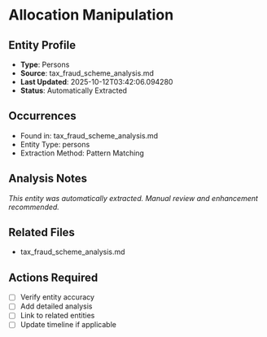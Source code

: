 # Allocation Manipulation

## Entity Profile
- **Type**: Persons
- **Source**: tax_fraud_scheme_analysis.md
- **Last Updated**: 2025-10-12T03:42:06.094280
- **Status**: Automatically Extracted

## Occurrences
- Found in: tax_fraud_scheme_analysis.md
- Entity Type: persons
- Extraction Method: Pattern Matching

## Analysis Notes
*This entity was automatically extracted. Manual review and enhancement recommended.*

## Related Files
- tax_fraud_scheme_analysis.md

## Actions Required
- [ ] Verify entity accuracy
- [ ] Add detailed analysis
- [ ] Link to related entities
- [ ] Update timeline if applicable
